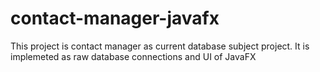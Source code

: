 # contact-manager-javafx
This project is contact manager as current database subject project. It is implemeted as raw database connections and UI of JavaFX
